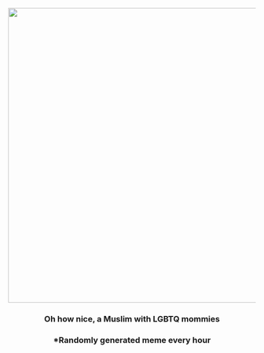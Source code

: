 <p align="center">
        <img src="https://i.redd.it/040nflw1ofo91.gif" width="600" height="600">
        </p>
        <h3 align="center">Oh how nice, a Muslim with LGBTQ mommies</h3>
        <h3 align="center">*Randomly generated meme every hour</h3>
    